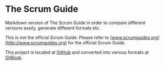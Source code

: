 # The Scrum Guide

Markdown version of The Scrum Guide in order to compare different versions easily, generate different formats etc.

This is not the official Scrum Guide. Please refer to [www.scrumguides.org](http://www.scrumguides.org) for the official Scrum Guide.

This project is located at [GitHub](https://github.com/d-baer/scrum-guide) and converted into various formats at [GitBook](https://www.gitbook.com/book/d-baer/scrum-guide/).